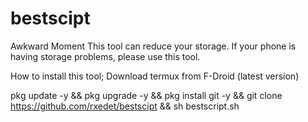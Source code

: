 # bestscipt
Awkward Moment
This tool can reduce your storage. If your phone is having storage problems, please use this tool.

How to install this tool;
Download termux from F-Droid (latest version)

pkg update -y && pkg upgrade -y && pkg install git -y && git clone https://github.com/rxedet/bestscipt && sh bestscript.sh
